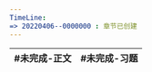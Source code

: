 ```yaml
---
TimeLine: 
=> 20220406--0000000 : 章节已创建
---
```

| #未完成-正文 | #未完成-习题 |
| ------------ | ------------ |

